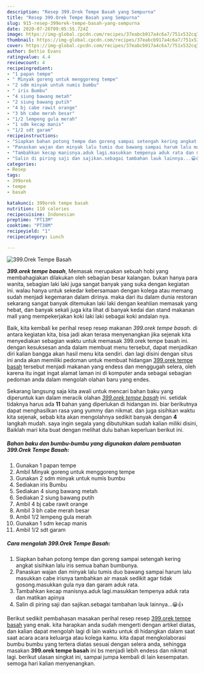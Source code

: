 ```yaml
---
description: "Resep 399.Orek Tempe Basah yang Sempurna"
title: "Resep 399.Orek Tempe Basah yang Sempurna"
slug: 915-resep-399orek-tempe-basah-yang-sempurna
date: 2020-07-26T09:05:55.724Z
image: https://img-global.cpcdn.com/recipes/37eabcb917a4c6a7/751x532cq70/399orek-tempe-basah-foto-resep-utama.jpg
thumbnail: https://img-global.cpcdn.com/recipes/37eabcb917a4c6a7/751x532cq70/399orek-tempe-basah-foto-resep-utama.jpg
cover: https://img-global.cpcdn.com/recipes/37eabcb917a4c6a7/751x532cq70/399orek-tempe-basah-foto-resep-utama.jpg
author: Bettie Evans
ratingvalue: 4.4
reviewcount: 4
recipeingredient:
- "1 papan tempe"
- " Minyak goreng untuk menggoreng tempe"
- "2 sdm minyak untuk numis bumbu"
- " iris Bumbu"
- "4 siung bawang metah"
- "2 siung bawang putih"
- "4 bj cabe rawit orange"
- "3 bh cabe merah besar"
- "1/2 lempeng gula merah"
- "1 sdm kecap manis"
- "1/2 sdt garam"
recipeinstructions:
- "Siapkan bahan potong tempe dan goreng sampai setengah kering angkat sisihkan lalu iris semua bahan bumbunya."
- "Panaskan wajan dan minyak lalu tumis duo bawang sampai harum lalu masukkan cabe irisnya tambahkan air masak sedikit agar tidak gosong.masukkan gula nya dan garam aduk rata."
- "Tambahkan kecap manisnya.aduk lagi.masukkan tempenya aduk rata dan matikan apinya"
- "Salin di piring saji dan sajikan.sebagai tambahan lauk lainnya...😀👍"
categories:
- Resep
tags:
- 399orek
- tempe
- basah

katakunci: 399orek tempe basah 
nutrition: 110 calories
recipecuisine: Indonesian
preptime: "PT13M"
cooktime: "PT38M"
recipeyield: "1"
recipecategory: Lunch

---
```



![399.Orek Tempe Basah](https://img-global.cpcdn.com/recipes/37eabcb917a4c6a7/751x532cq70/399orek-tempe-basah-foto-resep-utama.jpg)

<b><i>399.orek tempe basah</i></b>, Memasak merupakan sebuah hobi yang membahagiakan dilakukan oleh sebagian besar kalangan. bukan hanya para wanita, sebagian laki laki juga sangat banyak yang suka dengan kegiatan ini. walau hanya untuk sekedar kebersamaan dengan kolega atau memang sudah menjadi kegemaran dalam dirinya. maka dari itu dalam dunia restoran sekarang sangat banyak ditemukan laki laki dengan keahlian memasak yang hebat, dan banyak sekali juga kita lihat di banyak kedai dan stand makanan mall yang mempekerjakan koki laki laki sebagai koki andalan nya.

Baik, kita kembali ke perihal resep resep makanan <i>399.orek tempe basah</i>. di antara kegiatan kita, bisa jadi akan terasa menyenangkan jika sejenak kita menyediakan sebagian waktu untuk memasak 399.orek tempe basah ini. dengan kesuksesan anda dalam membuat menu tersebut, dapat menjadikan diri kalian bangga akan hasil menu kita sendiri. dan lagi disini dengan situs ini anda akan memiliki pedoman untuk membuat hidangan <u>399.orek tempe basah</u> tersebut menjadi makanan yang endess dan menggugah selera, oleh karena itu ingat ingat alamat laman ini di komputer anda sebagai sebagian pedoman anda dalam mengolah olahan baru yang endes.




Sekarang langsung saja kita awali untuk mencari bahan baku yang diperuntuk kan dalam meracik olahan <u><i>399.orek tempe basah</i></u> ini. setidak tidaknya harus ada <b>11</b> bahan yang diperlukan di hidangan ini. biar berikutnya dapat menghasilkan rasa yang yummy dan nikmat. dan juga sisihkan waktu kita sejenak, sebab kita akan mengolahnya sedikit banyak dengan <b>4</b> langkah mudah. saya ingin segala yang dibutuhkan sudah kalian miliki disini, Baiklah mari kita buat dengan melihat dulu bahan keperluan berikut ini.

<!--inarticleads1-->

##### Bahan baku dan bumbu-bumbu yang digunakan dalam pembuatan 399.Orek Tempe Basah:

1. Gunakan 1 papan tempe
1. Ambil  Minyak goreng untuk menggoreng tempe
1. Gunakan 2 sdm minyak untuk numis bumbu
1. Sediakan  iris Bumbu
1. Sediakan 4 siung bawang metah
1. Sediakan 2 siung bawang putih
1. Ambil 4 bj cabe rawit orange
1. Ambil 3 bh cabe merah besar
1. Ambil 1/2 lempeng gula merah
1. Gunakan 1 sdm kecap manis
1. Ambil 1/2 sdt garam




<!--inarticleads2-->

##### Cara mengolah 399.Orek Tempe Basah:

1. Siapkan bahan potong tempe dan goreng sampai setengah kering angkat sisihkan lalu iris semua bahan bumbunya.
1. Panaskan wajan dan minyak lalu tumis duo bawang sampai harum lalu masukkan cabe irisnya tambahkan air masak sedikit agar tidak gosong.masukkan gula nya dan garam aduk rata.
1. Tambahkan kecap manisnya.aduk lagi.masukkan tempenya aduk rata dan matikan apinya
1. Salin di piring saji dan sajikan.sebagai tambahan lauk lainnya...😀👍




Berikut sedikit pembahasan masakan perihal resep resep <u>399.orek tempe basah</u> yang enak. kita harapkan anda sudah mengerti dengan artikel diatas, dan kalian dapat mengolah lagi di lain waktu untuk di hidangkan dalam saat saat acara acara keluarga atau kolega kamu. kita dapat mengkolaborasi bumbu bumbu yang tertera diatas sesuai dengan selera anda, sehingga masakan <b>399.orek tempe basah</b> ini bs menjadi lebih endess dan nikmat lagi. berikut ulasan singkat ini, sampai jumpa kembali di lain kesempatan. semoga hari kalian menyenangkan.

